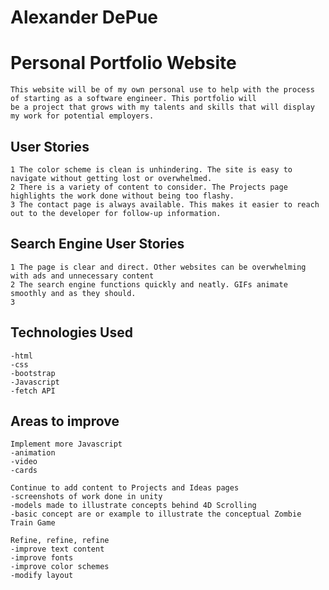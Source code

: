 # Alexander DePue

# Personal Portfolio Website
    This website will be of my own personal use to help with the process of starting as a software engineer. This portfolio will
    be a project that grows with my talents and skills that will display my work for potential employers.

## User Stories

    1 The color scheme is clean is unhindering. The site is easy to navigate without getting lost or overwhelmed.
    2 There is a variety of content to consider. The Projects page highlights the work done without being too flashy.
    3 The contact page is always available. This makes it easier to reach out to the developer for follow-up information.

## Search Engine User Stories

    1 The page is clear and direct. Other websites can be overwhelming with ads and unnecessary content
    2 The search engine functions quickly and neatly. GIFs animate smoothly and as they should.
    3 

## Technologies Used
    -html
    -css
    -bootstrap
    -Javascript
    -fetch API
    
## Areas to improve

    Implement more Javascript
    -animation
    -video
    -cards

    Continue to add content to Projects and Ideas pages
    -screenshots of work done in unity
    -models made to illustrate concepts behind 4D Scrolling
    -basic concept are or example to illustrate the conceptual Zombie Train Game

    Refine, refine, refine
    -improve text content
    -improve fonts
    -improve color schemes
    -modify layout
